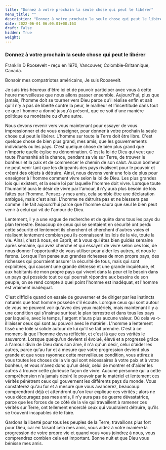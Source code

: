 ```yaml
---
title: "Donnez à votre prochain la seule chose qui peut le libérer"
menu_title: ""
description: "Donnez à votre prochain la seule chose qui peut le libérer"
date: 2022-06-01 06:00:01+00:163
draft: False
hidden: True
weight:
---
```

### Donnez à votre prochain la seule chose qui peut le libérer

Franklin D Roosevelt - reçu en 1970, Vancouver, Colombie-Britannique, Canada.

Bonsoir mes compatriotes américains, Je suis Roosevelt.

Je suis très heureux d'être ici et de pouvoir participer avec vous à cette heure merveilleuse que nous allons passer ensemble. Aujourd'hui, plus que jamais, l'homme doit se tourner vers Dieu parce qu'il réalise enfin et sait qu'il n'y a pas de liberté contre la peur, le malheur et l'incertitude dans tout ce que l'homme a donné jusqu'à présent, que ce soit d'une manière politique ou monétaire ou d'une autre.

Nous devons revenir vers vous maintenant pour essayer de vous impressionner et de vous enseigner, pour donner à votre prochain la seule chose qui peut le libérer. L'homme sur toute la Terre doit être libre. C'est quelque chose de bien plus grand, mes amis, que les gouvernements individuels ou les pays. C'est quelque chose de bien plus grand que n'importe quelle église ou dénomination. C'est la loi de Dieu qui veut que toute l'humanité ait la chance, pendant sa vie sur Terre, de trouver le bonheur et la paix et de commencer le chemin de son salut. Aucun bonheur ne peut venir tant que les dirigeants des pays rivalisent pour le pouvoir et créent des objets à détruire. Ainsi, nous devons venir une fois de plus pour enseigner à l'homme comment vivre selon la loi de Dieu. Les plus grandes lois qui existent, et la seule loi par laquelle l'homme doit vivre. Lorsque toute l'humanité aura le désir de vivre par l'amour, il n'y aura plus besoin de lois faites par l'homme. Pensez-y mes amis, cela semble être une déclaration ambiguë, mais c'est ainsi. L'homme ne détruira pas et ne blessera pas comme il le fait aujourd'hui parce que l'homme saura que seul le bien peut venir à celui qui vit de l'amour de Dieu.

Lentement, il y a une vague de recherche et de quête dans tous les pays du plan terrestre. Beaucoup de ceux qui se sentaient en sécurité ont perdu cette sécurité et lentement ils cherchent et cherchent d'autres voies et réalisent lentement combien peu ils connaissent les lois de la vie, toute la vie. Ainsi, c'est à nous, en Esprit, et à vous qui êtes bien guidés semaine après semaine, qui avez cherché et qui essayez de vivre selon ces lois, de nous donner l'opportunité de vous utiliser pour aider les autres, et nous le ferons. Lorsque l'on pense aux grandes richesses de mon propre pays, des richesses qui pourraient assurer la sécurité de tous, mais qui sont exploitées, qui causent une grande détresse et une grande inquiétude, et aux habitants de mon propre pays qui vivent dans la peur et le besoin dans un pays qui possède tout ce qui pourrait répondre aux besoins de son peuple, on se rend compte à quel point l'homme est inadéquat, et l'homme est vraiment inadéquat.

C'est difficile quand on essaie de gouverner et de diriger par les instincts naturels que tout homme possède s'il écoute. Lorsque ceux qui sont autour de vous ne peuvent voir qu'avec des yeux matériels, mais maintenant il y a une condition qui s'insinue sur tout le plan terrestre et dans tous les pays par laquelle, avec le temps, l'argent n'aura plus aucune valeur. Où cela va-t-il laisser ceux qui sont au pouvoir avec le matériel. L'homme a lentement tissé une toile si solide autour de lui qu'il se fait prendre. C'est à ce moment-là que l'homme devra réfléchir, et c'est là que ces vérités le sauveront. Lorsque quelqu'un devient si évolué, élevé et a progressé grâce à l'amour divin de Dieu dans son âme, il n'a qu'un désir, celui d'aider les autres, parce qu'au fur et à mesure que votre progression devient plus grande et que vous rayonnez cette merveilleuse condition, vous attirez à vous toutes les choses de la vie qui sont nécessaires à votre paix et à votre bonheur, et vous n'avez donc qu'un désir, celui de montrer et d'aider les autres à trouver cette glorieuse façon de vivre. Aucune personne qui a cette compréhension n'a jamais désiré le pouvoir par le matériel et lentement ces vérités pénètrent ceux qui gouvernent les différents pays du monde. Vous constaterez qu'au fur et à mesure que vous avancerez, beaucoup comprendront déjà et attendront qu'on leur explique ces vérités ; alors ne vous découragez pas mes amis, il n'y aura pas de guerre dévastatrice, parce que les forces de ce côté de la vie qui travaillent à ramener ces vérités sur Terre, ont tellement encerclé ceux qui voudraient détruire, qu'ils se trouvent incapables de le faire.

Gardons la liberté pour tous les peuples de la Terre, travaillons plus fort pour Dieu, car en faisant cela mes amis, vous aidez à votre manière la progression de votre propre vie et quand vous vous joindrez à nous, vous comprendrez combien cela est important. Bonne nuit et que Dieu vous bénisse mes amis.
